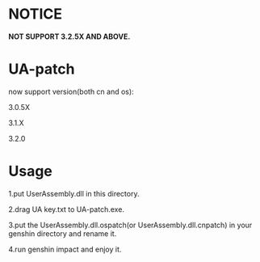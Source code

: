 # NOTICE

**NOT SUPPORT 3.2.5X AND ABOVE.**

# UA-patch

now support version(both cn and os):

3.0.5X

3.1.X

3.2.0

# Usage

1.put UserAssembly.dll in this directory.

2.drag UA key.txt to UA-patch.exe.

3.put the UserAssembly.dll.ospatch(or UserAssembly.dll.cnpatch) in your genshin directory and rename it.

4.run genshin impact and enjoy it.
